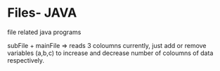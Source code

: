 # Files- JAVA
file related java programs

subFile + mainFile => reads 3 coloumns currently, just add or remove variables (a,b,c) to increase and decrease number of coloumns of data respectively.
